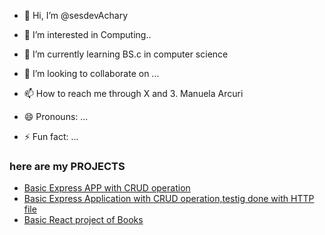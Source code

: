 - 👋 Hi, I’m @sesdevAchary
- 👀 I’m interested in Computing..
- 🌱 I’m currently learning BS.c in computer science 
- 💞️ I’m looking to collaborate on ...
- 📫 How to reach me through X and 3.    Manuela Arcuri


- 😄 Pronouns: ...
- ⚡ Fun fact: ...

<!---
sesdevAchary/sesdevAchary is a ✨ special ✨ repository because its `README.md` (this file) appears on your GitHub profile.
You can click the Preview link to take a look at your changes.
--->


### here are my PROJECTS
- [Basic Express APP with CRUD operation](https://github.com/sesdevAchary/Express-app-level-1)
- [Basic Express Application with CRUD operation,testig done with HTTP file](https://github.com/sesdevAchary/Express-app-level-2)
- [Basic React project of Books ](https://github.com/sesdevAchary/react-Project-level-1)

